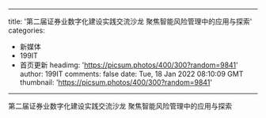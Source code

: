 
---
title: '第二届证券业数字化建设实践交流沙龙 聚焦智能风险管理中的应用与探索'
categories: 
 - 新媒体
 - 199IT
 - 首页更新
headimg: 'https://picsum.photos/400/300?random=9841'
author: 199IT
comments: false
date: Tue, 18 Jan 2022 08:10:09 GMT
thumbnail: 'https://picsum.photos/400/300?random=9841'
---

<div>   
第二届证券业数字化建设实践交流沙龙 聚焦智能风险管理中的应用与探索  
</div>
            